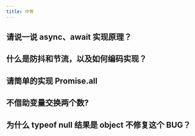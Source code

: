 ```yaml
---
title: 中等
---
```


## 请说一说 async、await 实现原理？

<Answer>

</Answer>

## 什么是防抖和节流，以及如何编码实现？

<Answer>

</Answer>

## 请简单的实现 Promise.all

<Answer>

</Answer>

## 不借助变量交换两个数?

<Answer>

</Answer>

## 为什么 typeof null 结果是 object 不修复这个 BUG？

<Answer>

</Answer>



